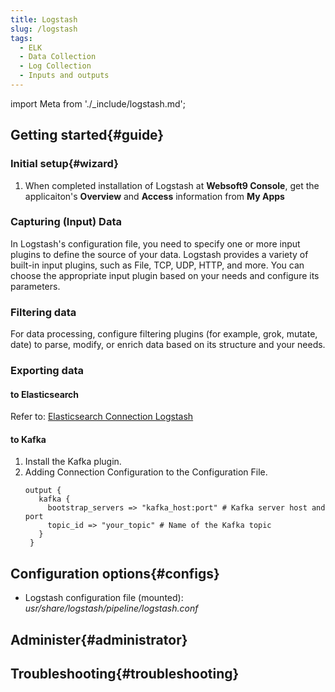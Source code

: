 ```yaml
---
title: Logstash
slug: /logstash
tags:
  - ELK 
  - Data Collection
  - Log Collection
  - Inputs and outputs
---
```


import Meta from './_include/logstash.md';

<Meta name="meta" />

## Getting started{#guide}

### Initial setup{#wizard}

1. When completed installation of Logstash at **Websoft9 Console**, get the applicaiton's **Overview** and **Access** information from **My Apps**  

### Capturing (Input) Data

In Logstash's configuration file, you need to specify one or more input plugins to define the source of your data. Logstash provides a variety of built-in input plugins, such as File, TCP, UDP, HTTP, and more. You can choose the appropriate input plugin based on your needs and configure its parameters.

### Filtering data
For data processing, configure filtering plugins (for example, grok, mutate, date) to parse, modify, or enrich data based on its structure and your needs.

### Exporting data

#### to Elasticsearch 

Refer to: [Elasticsearch Connection Logstash](./elasticsearch#logstash)

#### to Kafka

1. Install the Kafka plugin.
2. Adding Connection Configuration to the Configuration File. 
   ```
   output {
      kafka {
        bootstrap_servers => "kafka_host:port" # Kafka server host and port
        topic_id => "your_topic" # Name of the Kafka topic
      }
    }
   ```

## Configuration options{#configs}

- Logstash configuration file (mounted): *usr/share/logstash/pipeline/logstash.conf*

## Administer{#administrator}


## Troubleshooting{#troubleshooting}


